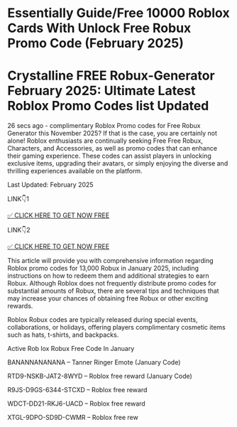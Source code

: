 # Essentially Guide/Free 10000 Roblox Cards With Unlock Free Robux Promo Code (February 2025)
# Crystalline FREE Robux-Generator February 2025: Ultimate Latest Roblox Promo Codes list Updated

26 secs ago - complimentary Roblox Promo codes for Free Robux Generator this November 2025? If that is the case, you are certainly not alone! Roblox enthusiasts are continually seeking Free Free Robux, Characters, and Accessories, as well as promo codes that can enhance their gaming experience. These codes can assist players in unlocking exclusive items, upgrading their avatars, or simply enjoying the diverse and thrilling experiences available on the platform.

Last Updated: February 2025

LINK👇1

[✅ CLICK HERE TO GET NOW FREE
](https://appbitly.com/Roblox-Free-Robux)

LINK👇2

[✅ CLICK HERE TO GET NOW FREE
](https://appbitly.com/Roblox-2025)

This article will provide you with comprehensive information regarding Roblox promo codes for 13,000 Robux in January 2025, including instructions on how to redeem them and additional strategies to earn Robux. Although Roblox does not frequently distribute promo codes for substantial amounts of Robux, there are several tips and techniques that may increase your chances of obtaining free Robux or other exciting rewards.

Roblox Robux codes are typically released during special events, collaborations, or holidays, offering players complimentary cosmetic items such as hats, t-shirts, and backpacks.

Active Rob lox Robux Free Code In January

BANANNANANANA – Tanner Ringer Emote (January Code)

RTD9-NSKB-JAT2-8WYD – Roblox free reward (January Code)

R9JS-D9GS-6344-STCXD – Roblox free reward

WDCT-DD21-RKJ6-UACD – Roblox free reward

XTGL-9DPO-SD9D-CWMR – Roblox free rew
